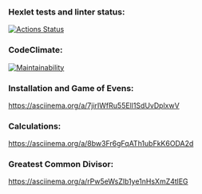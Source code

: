 ### Hexlet tests and linter status:
[![Actions Status](https://github.com/i-yulia-s/python-project-49/actions/workflows/hexlet-check.yml/badge.svg)](https://github.com/i-yulia-s/python-project-49/actions)

### CodeClimate:
[![Maintainability](https://api.codeclimate.com/v1/badges/aa06c90e2f5e68a49158/maintainability)](https://codeclimate.com/github/i-yulia-s/python-project-49/maintainability)

### Installation and Game of Evens:
https://asciinema.org/a/7jirIWfRu55Ell1SdUvDplxwV

### Calculations:
https://asciinema.org/a/8bw3Fr6gFqATh1ubFkK6ODA2d

### Greatest Common Divisor:
https://asciinema.org/a/rPw5eWsZlb1ye1nHsXmZ4tlEG
